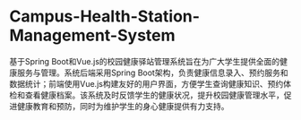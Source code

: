 # Campus-Health-Station-Management-System
基于Spring Boot和Vue.js的校园健康驿站管理系统旨在为广大学生提供全面的健康服务与管理。系统后端采用Spring Boot架构，负责健康信息录入、预约服务和数据统计；前端使用Vue.js构建友好的用户界面，方便学生查询健康知识、预约体检和查看健康档案。该系统及时反馈学生的健康状况，提升校园健康管理水平，促进健康教育和预防，同时为维护学生的身心健康提供有力支持。
